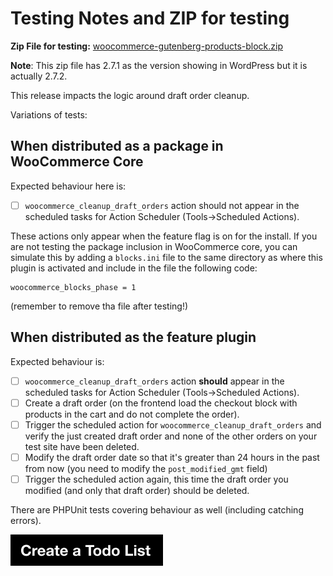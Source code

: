 # Testing Notes and ZIP for testing

**Zip File for testing:**
[woocommerce-gutenberg-products-block.zip](https://github.com/woocommerce/woocommerce-gutenberg-products-block/files/4932938/woocommerce-gutenberg-products-block.zip)

**Note**: This zip file has 2.7.1 as the version showing in WordPress but it is actually 2.7.2.

This release impacts the logic around draft order cleanup.

Variations of tests:

## When distributed as a package in WooCommerce Core

Expected behaviour here is:

-   [ ] `woocommerce_cleanup_draft_orders` action should not appear in the scheduled tasks for Action Scheduler (Tools->Scheduled Actions).

These actions only appear when the feature flag is on for the install. If you are not testing the package inclusion in WooCommerce core, you can simulate this by adding a `blocks.ini` file to the same directory as where this plugin is activated and include in the file the following code:

```text
woocommerce_blocks_phase = 1
```

(remember to remove tha file after testing!)

## When distributed as the feature plugin

Expected behaviour is:

-   [ ] `woocommerce_cleanup_draft_orders` action **should** appear in the scheduled tasks for Action Scheduler (Tools->Scheduled Actions).
-   [ ] Create a draft order (on the frontend load the checkout block with products in the cart and do not complete the order).
-   [ ] Trigger the scheduled action for `woocommerce_cleanup_draft_orders` and verify the just created draft order and none of the other orders on your test site have been deleted.
-   [ ] Modify the draft order date so that it's greater than 24 hours in the past from now (you need to modify the `post_modified_gmt` field)
-   [ ] Trigger the scheduled action again, this time the draft order you modified (and only that draft order) should be deleted.

There are PHPUnit tests covering behaviour as well (including catching errors).

[![Create Todo list](https://raw.githubusercontent.com/senadir/todo-my-markdown/master/public/github-button.svg?sanitize=true)](https://git-todo.netlify.app/create)
